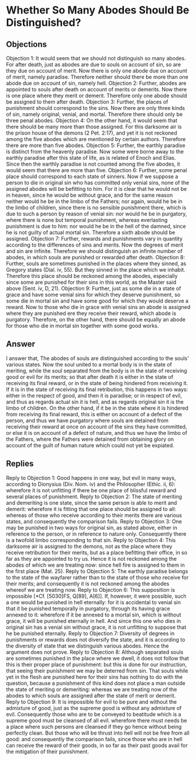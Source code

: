 # Whether So Many Abodes Should Be Distinguished?
## Objections
Objection 1: It would seem that we should not distinguish so many abodes. For after death, just as abodes are due to souls on account of sin, so are they due on account of merit. Now there is only one abode due on account of merit, namely paradise. Therefore neither should there be more than one abode due on account of sin, namely hell.
Objection 2: Further, abodes are appointed to souls after death on account of merits or demerits. Now there is one place where they merit or demerit. Therefore only one abode should be assigned to them after death.
Objection 3: Further, the places of punishment should correspond to the sins. Now there are only three kinds of sin, namely original, venial, and mortal. Therefore there should only be three penal abodes.
Objection 4: On the other hand, it would seem that there should be many more than those assigned. For this darksome air is the prison house of the demons (2 Pet. 2:17), and yet it is not reckoned among the five abodes which are mentioned by certain authors. Therefore there are more than five abodes.
Objection 5: Further, the earthly paradise is distinct from the heavenly paradise. Now some were borne away to the earthly paradise after this state of life, as is related of Enoch and Elias. Since then the earthly paradise is not counted among the five abodes, it would seem that there are more than five.
Objection 6: Further, some penal place should correspond to each state of sinners. Now if we suppose a person to die in original sin who has committed only venial sins, none of the assigned abodes will be befitting to him. For it is clear that he would not be in heaven, since he would be without grace, and for the same reason neither would he be in the limbo of the Fathers; nor again, would he be in the limbo of children, since there is no sensible punishment there, which is due to such a person by reason of venial sin: nor would he be in purgatory, where there is none but temporal punishment, whereas everlasting punishment is due to him: nor would he be in the hell of the damned, since he is not guilty of actual mortal sin. Therefore a sixth abode should be assigned.
Objection 7: Further, rewards and punishments vary in quantity according to the differences of sins and merits. Now the degrees of merit and sin are infinite. Therefore we should distinguish an infinite number of abodes, in which souls are punished or rewarded after death.
Objection 8: Further, souls are sometimes punished in the places where they sinned, as Gregory states (Dial. iv, 55). But they sinned in the place which we inhabit. Therefore this place should be reckoned among the abodes, especially since some are punished for their sins in this world, as the Master said above (Sent. iv, D, 21).
Objection 9: Further, just as some die in a state of grace and have some venial sins for which they deserve punishment, so some die in mortal sin and have some good for which they would deserve a reward. Now to those who die in grace with venial sins an abode is assigned where they are punished ere they receive their reward, which abode is purgatory. Therefore, on the other hand, there should be equally an abode for those who die in mortal sin together with some good works.
## Answer

I answer that, The abodes of souls are distinguished according to the souls' various states. Now the soul united to a mortal body is in the state of meriting, while the soul separated from the body is in the state of receiving good or evil for its merits; so that after death it is either in the state of receiving its final reward, or in the state of being hindered from receiving it. If it is in the state of receiving its final retribution, this happens in two ways: either in the respect of good, and then it is paradise; or in respect of evil, and thus as regards actual sin it is hell, and as regards original sin it is the limbo of children. On the other hand, if it be in the state where it is hindered from receiving its final reward, this is either on account of a defect of the person, and thus we have purgatory where souls are detained from receiving their reward at once on account of the sins they have committed, or else it is on account of a defect of nature, and thus we have the limbo of the Fathers, where the Fathers were detained from obtaining glory on account of the guilt of human nature which could not yet be expiated.
## Replies
Reply to Objection 1: Good happens in one way, but evil in many ways, according to Dionysius (Div. Nom. iv) and the Philosopher (Ethic. ii, 6): wherefore it is not unfitting if there be one place of blissful reward and several places of punishment.
Reply to Objection 2: The state of meriting and demeriting is one state, since the same person is able to merit and demerit: wherefore it is fitting that one place should be assigned to all: whereas of those who receive according to their merits there are various states, and consequently the comparison fails.
Reply to Objection 3: One may be punished in two ways for original sin, as stated above, either in reference to the person, or in reference to nature only. Consequently there is a twofold limbo corresponding to that sin.
Reply to Objection 4: This darksome air is assigned to the demons, not as the place where they receive retribution for their merits, but as a place befitting their office, in so far as they are appointed to try us. Hence it is not reckoned among the abodes of which we are treating now: since hell fire is assigned to them in the first place (Mat. 25).
Reply to Objection 5: The earthly paradise belongs to the state of the wayfarer rather than to the state of those who receive for their merits; and consequently it is not reckoned among the abodes whereof we are treating now.
Reply to Objection 6: This supposition is impossible [*Cf. [5030]FS, Q[89], A[6]]. If, however, it were possible, such a one would be punished in hell eternally: for it is accidental to venial sin that it be punished temporally in purgatory, through its having grace annexed to it: wherefore if it be annexed to a mortal sin, which is without grace, it will be punished eternally in hell. And since this one who dies in original sin has a venial sin without grace, it is not unfitting to suppose that he be punished eternally.
Reply to Objection 7: Diversity of degrees in punishments or rewards does not diversify the state, and it is according to the diversity of state that we distinguish various abodes. Hence the argument does not prove.
Reply to Objection 8: Although separated souls are sometimes punished in the place where we dwell, it does not follow that this is their proper place of punishment: but this is done for our instruction, that seeing their punishment we may be deterred from sin. That souls while yet in the flesh are punished here for their sins has nothing to do with the question, because a punishment of this kind does not place a man outside the state of meriting or demeriting: whereas we are treating now of the abodes to which souls are assigned after the state of merit or demerit.
Reply to Objection 9: It is impossible for evil to be pure and without the admixture of good, just as the supreme good is without any admixture of evil. Consequently those who are to be conveyed to beatitude which is a supreme good must be cleansed of all evil. wherefore there must needs be a place where such persons are cleansed if they go hence without being perfectly clean. But those who will be thrust into hell will not be free from all good: and consequently the comparison fails, since those who are in hell can receive the reward of their goods, in so far as their past goods avail for the mitigation of their punishment.
